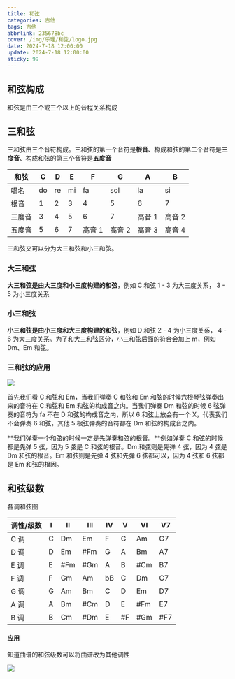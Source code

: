 ```yaml
---
title: 和弦
categories: 吉他
tags: 吉他
abbrlink: 235678bc
cover: /img/乐理/和弦/logo.jpg
date: 2024-7-18 12:00:00
update: 2024-7-18 12:00:00
sticky: 99
---
```


## 和弦构成

和弦是由三个或三个以上的音程关系构成

## 三和弦

三和弦由三个音符构成。三和弦的第一个音符是**根音**、构成和弦的第二个音符是**三度音**、构成和弦的第三个音符是**五度音**

| 和弦   | C   | D   | E   | F      | G      | A      | B      |
| ------ | --- | --- | --- | ------ | ------ | ------ | ------ |
| 唱名   | do  | re  | mi  | fa     | sol    | la     | si     |
| 根音   | 1   | 2   | 3   | 4      | 5      | 6      | 7      |
| 三度音 | 3   | 4   | 5   | 6      | 7      | 高音 1 | 高音 2 |
| 五度音 | 5   | 6   | 7   | 高音 1 | 高音 2 | 高音 3 | 高音 4 |

三和弦又可以分为大三和弦和小三和弦。

### 大三和弦

**大三和弦是由大三度和小三度构建的和弦**，例如 C 和弦 1 - 3 为大三度关系， 3 - 5 为小三度关系

### 小三和弦

**小三和弦是由小三度和大三度构建的和弦**，例如 D 和弦 2 - 4 为小三度关系， 4 - 6 为大三度关系。为了和大三和弦区分，小三和弦后面的符合会加上 m，例如 Dm、Em 和弦。

### 三和弦的应用

![](/img/乐理/和弦/1.png)

首先我们看 C 和弦和 Em，当我们弹奏 C 和弦和 Em 和弦的时候六根琴弦弹奏出来的音符在 C 和弦和 Em 和弦的构成音之内。当我们弹奏 Dm 和弦的时候 6 弦弹奏的音符为 fa 不在 D 和弦的构成音之内，所以 6 和弦上放会有一个 X，代表我们不会弹奏 6 和弦，其他 5 根弦弹奏的音符都在 Dm 和弦的构成音之内。

**我们弹奏一个和弦的时候一定是先弹奏和弦的根音。**例如弹奏 C 和弦的时候都是先弹 5 弦，因为 5 弦是 C 和弦的根音。Dm 和弦则是先弹 4 弦，因为 4 弦是 Dm 和弦的根音。Em 和弦则是先弹 4 弦和先弹 6 弦都可以，因为 4 弦和 6 弦都是 Em 和弦的根因。

## 和弦级数

各调和弦图

| 调性/级数 | Ⅰ    | Ⅱ    | Ⅲ    | Ⅳ    | Ⅴ    | Ⅵ    | V7   |
| --------- | ---- | ---- | ---- | ---- | ---- | ---- | ---- |
| C 调      | C    | Dm   | Em   | F    | G    | Am   | G7   |
| D 调      | D    | Em   | #Fm  | G    | A    | Bm   | A7   |
| E 调      | E    | #Fm  | #Gm  | A    | B    | #Cm  | B7   |
| F 调      | F    | Gm   | Am   | bB   | C    | Dm   | C7   |
| G 调      | G    | Am   | Bm   | C    | D    | Em   | D7   |
| A 调      | A    | Bm   | #Cm  | D    | E    | #Fm  | E7   |
| B 调      | B    | Cm   | #Dm  | E    | #F   | #Gm  | #F7  |

#### **应用**

知道曲谱的和弦级数可以将曲谱改为其他调性

![](/img/乐理/和弦/2.png)
